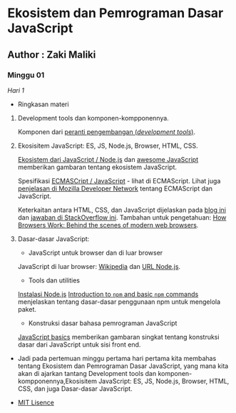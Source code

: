 # Ekosistem dan Pemrograman Dasar JavaScript

## Author : Zaki Maliki
### Minggu 01

*Hari 1*

- Ringkasan materi

1. Development tools dan komponen-kompponennya.

	Komponen dari [peranti pengembangan (*development tools*)](https://en.wikipedia.org/wiki/Programming_tool).

2. Ekosisitem JavaScript: ES, JS, Node.js, Browser, HTML, CSS.

    [Ekosistem dari JavaScript / Node.js](https://2018.stateofjs.com/introduction/) dan [awesome JavaScript](https://github.com/sorrycc/awesome-javascript) memberikan gambaran tentang ekosistem JavaScript.

	Spesifikasi [ECMASCript / JavaScript](https://www.ecma-international.org/publications/standards/Stnindex.htm) - lihat di ECMAScript. Lihat juga [penjelasan di Mozilla Developer Network](https://developer.mozilla.org/en-US/docs/Web/JavaScript/Guide/Introduction#JavaScript_and_the_ECMAScript_Specification) tentang ECMAScript dan JavaScript.

	Keterkaitan antara HTML, CSS, dan JavaScript dijelaskan pada [blog ini](https://blog.codeanalogies.com/2018/05/09/the-relationship-between-html-css-and-javascript-explained/) dan [jawaban di StackOverflow ini](https://stackoverflow.com/questions/38834375/relationship-between-html-and-javascript-the-basics-of-frontend-development). Tambahan untuk pengetahuan: [How Browsers Work: Behind the scenes of modern web browsers](https://www.html5rocks.com/en/tutorials/internals/howbrowserswork/).

3. Dasar-dasar JavaScript: 

    * JavaScript untuk browser dan di luar browser

    JavaScript di luar browser: [Wikipedia](https://en.wikipedia.org/wiki/Node.js) dan [URL Node.js](https://nodejs.org).

    * Tools dan utilities

	[Instalasi Node.js](https://github.com/nodejs/help/wiki/Installation)
	[Introduction to `npm` and basic `npm` commands](https://medium.com/beginners-guide-to-mobile-web-development/introduction-to-npm-and-basic-npm-commands-18aa16f69f6b) menjelaskan tentang dasar-dasar penggunaan npm untuk mengelola paket. 

    * Konstruksi dasar bahasa pemrograman JavaScript

    [JavaScript basics](https://developer.mozilla.org/en-US/docs/Learn/Getting_started_with_the_web/JavaScript_basics) memberikan gambaran singkat tentang konstruksi dasar dari JavaScript untuk sisi front end.

- Jadi pada pertemuan minggu pertama hari pertama kita membahas tentang Ekosistem dan Pemrograman Dasar JavaScript, yang mana kita akan di ajarkan tantang Development tools dan komponen-kompponennya,Ekosisitem JavaScript: ES, JS, Node.js, Browser, HTML, CSS, dan juga Dasar-dasar JavaScript.

- [MIT Lisence](../LICENSE)